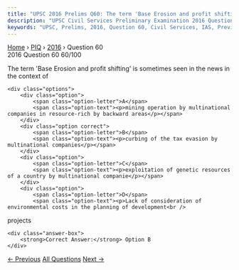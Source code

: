 ```yaml
---
title: "UPSC 2016 Prelims Q60: The term 'Base Erosion and profit shifting' is sometimes see..."
description: "UPSC Civil Services Preliminary Examination 2016 Question 60 with options and answer"
keywords: "UPSC, Prelims, 2016, Question 60, Civil Services, IAS, Previous Year Questions"
---
```


<nav class="breadcrumb">
    <a href="../../">Home</a>
    <span>›</span>
    <a href="../">PIQ</a>
    <span>›</span>
    <a href="./">2016</a>
    <span>›</span>
    <span>Question 60</span>
</nav>

<div class="question-header">
    <div class="question-meta">
        <span class="year-badge">2016</span>
        <span class="question-number">Question 60</span>
        <span class="progress">60/100</span>
    </div>
    <div class="progress-bar">
        <div class="progress-fill" style="width: 60.0%"></div>
    </div>
</div>

<div class="question-content">
    <div class="question-text">
        <p>The term 'Base Erosion and profit shifting' is sometimes seen in the news in<br />
the context of</p>
    </div>
    
    <div class="options">
        <div class="option">
            <span class="option-letter">A</span>
            <span class="option-text"><p>mining operation by multinational companies in resource-rich by backward areas</p></span>
        </div>
        <div class="option correct">
            <span class="option-letter">B</span>
            <span class="option-text"><p>curbing of the tax evasion by multinational companies</p></span>
        </div>
        <div class="option">
            <span class="option-letter">C</span>
            <span class="option-text"><p>exploitation of genetic resources of a country by multinational companie</p></span>
        </div>
        <div class="option">
            <span class="option-letter">D</span>
            <span class="option-text"><p>Lack of consideration of environmental costs in the planning of development<br />
projects</p></span>
        </div>
    </div>

    <div class="answer-box">
        <strong>Correct Answer:</strong> Option B
    </div>
</div>

<div class="question-nav">
    <a href="../q059-which-of-the-following-statements-isare-correct-vi/" class="nav-btn prev">← Previous</a>
    <a href="../" class="nav-btn center">All Questions</a>
    <a href="../q061-recently-indias-first-national-investment-and-manu/" class="nav-btn next">Next →</a>
</div>
